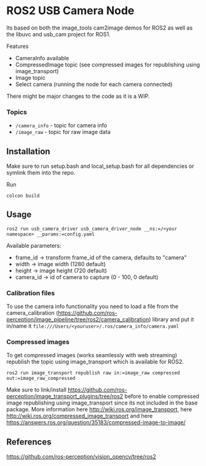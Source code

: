 # ROS2 USB Camera Node

Its based on both the image_tools cam2image demos for ROS2 as well as the libuvc and usb_cam project for ROS1.

Features
- CameraInfo available
- CompressedImage topic (see compressed images for republishing using image_transport)
- Image topic
- Select camera (running the node for each camera connected)

There might be major changes to the code as it is a WIP.


### Topics
- `/camera_info` - topic for camera info
- `/image_raw` - topic for raw image data

## Installation

Make sure to run setup.bash and local_setup.bash for all dependencies or symlink them into the repo.

Run

`colcon build`

## Usage

`ros2 run usb_camera_driver usb_camera_driver_node __ns:=/<your namespace> __params:=config.yaml`

Available parameters:
- frame_id -> transform frame_id of the camera, defaults to "camera"
- width -> image width (1280 default)
- height -> image height (720 default)
- camera_id -> id of camera to capture (0 - 100, 0 default)

### Calibration files
To use the camera info functionality you need to load a file from the camera_calibration (https://github.com/ros-perception/image_pipeline/tree/ros2/camera_calibration) library and put it in/name it `file:///Users/<youruser>/.ros/camera_info/camera.yaml`


### Compressed images

To get compressed images (works seamlessly with web streaming) republish the topic using image_transport which is available for ROS2.

`ros2 run image_transport republish raw in:=image_raw compressed out:=image_raw_compressed`

Make sure to link/install https://github.com/ros-perception/image_transport_plugins/tree/ros2 before to enable compressed image republishing using image_transport since its not included in the base package. More information here http://wiki.ros.org/image_transport, here http://wiki.ros.org/compressed_image_transport and here https://answers.ros.org/question/35183/compressed-image-to-image/

## References
https://github.com/ros-perception/vision_opencv/tree/ros2
